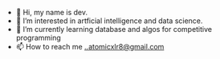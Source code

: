 - 👋 Hi, my name is dev.
- 👀 I’m interested in artficial intelligence and data science.
- 🌱 I’m currently learning database and algos for competitive programming
- 📫 How to reach me ..atomicxlr8@gmail.com

<!---
Ultromeo/Ultromeo is a ✨ special ✨ repository because its `README.md` (this file) appears on your GitHub profile.
You can click the Preview link to take a look at your changes.
--->
